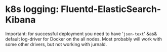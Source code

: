 # k8s logging: Fluentd-ElasticSearch-Kibana

Important: for successful deployment you need to have
'`json-text`' &as& default log-driver for Docker on the all
nodes. Most probably will work with some other drivers,
but not working with jurnald.
